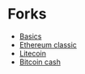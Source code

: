 # Forks

- [Basics](forks.md)
- [Ethereum classic](etc.md)
- [Litecoin](litecoin.md)
- [Bitcoin cash](bch.md)